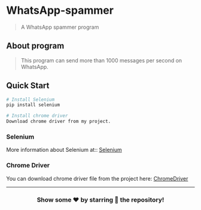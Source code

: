 # WhatsApp-spammer
> A WhatsApp spammer program

## About program
> This program can send more than 1000 messages per second on WhatsApp.

## Quick Start

``` bash
# Install Selenium
pip install selenium

# Install chrome driver
Download chrome driver from my project.
```
### Selenium
More information about Selenium at:: [Selenium](https://www.selenium.dev/)

### Chrome Driver
You can download chrome driver file from the project here: [ChromeDriver](./chromedriver)

---

<div align="center">

### Show some ❤️ by starring 🌟 the repository!

</div>
